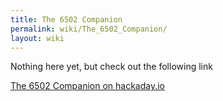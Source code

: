 ```yaml
---
title: The 6502 Companion
permalink: wiki/The_6502_Companion/
layout: wiki
---
```


Nothing here yet, but check out the following link

[The 6502 Companion on
hackaday.io](https://hackaday.io/project/169531-the-6502-companion)
